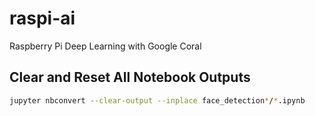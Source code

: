 # raspi-ai
Raspberry Pi Deep Learning with Google Coral

## Clear and Reset All Notebook Outputs

```bash
jupyter nbconvert --clear-output --inplace face_detection*/*.ipynb
```
